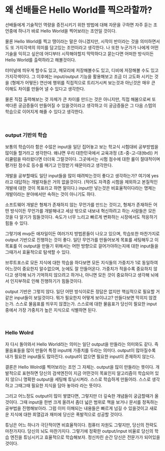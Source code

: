 # 왜 선배들은 Hello World를 찍으라할까?

선배들에게 기술적인 역량을 증진시키기 위한 방법에 대해 자문을 구하면 자주 듣는 조언중에 하나가 바로 Hello World을 찍어보라는 조언일 것이다.

물론 Hello World를 찍고 땡이라는 말은 아니겠지만, 시작이 반이라는 것을 의미하면서도 또 가지각색의 의미를 담고있는 조언이라고 생각한다. 나 또한 누군가가 나에게 어떤 기술을 익히고 싶은데 어디부터 시작해야할지 막막하다고 묻는다면 어떠한 방식이든 Hello World를 출력하라고 해볼것이다.

터미널에 띄우게 할수도 있고, 메모리에 저장해볼수도 있고, 디비에 저장해볼 수도 있고 가지각색이다. 그 이후에는 input/output 기능을 활용해보고 조금 더 고도화 시키는 것을 (형체가 어떻든) 연산에 행위를 직접적으로 트리거시켜 보는것과 아닌것은 매우 큰 이해도 차이를 만들어 낼 수 있다고 생각한다.

물론 직접 출력해보는 것 자체가 큰 차이를 만드는 것은 아니지만, 직접 해봄으로써 또 색다른 궁금증들이 만들어질 수 있을것이라고 생각하고 이 궁금증들은 그 다음 스텝의 학습으로 이어지게 해줄 수 있다고 생각한다.

<br>

### output 기반의 학습

보통의 학습이라 함은 수많은 input을 일단 집어놓고 보는 학교식 시험대비 공부방법을 많이들 할거라고 생각한다. 왜냐면 우리 대한민국에서 교육과정 (초-중-고-대(tbd)) 커리큘럼을 따라왔다면 더더욱 그럴것이다. 그곳에서는 시험 점수에 대한 룰이 절대적이며 평가된 점수로 등수를 매기고 인정받기 때문이라고 생각한다.

개발을 공부할때도 일단 input들을 많이 때려박는것이 좋다고 생각하는가? 여기에 yes라고 대답하는 개발자들은 거의 없을것이다. (적어도 자격증 시험을 제외하고 본질적인 개발에 대한 것이 목표라고 하면 말이다.) input만 넣는것은 비효율적이다라는 명제는 개발이라는 분야에서만 속하는 것이 아니기도 하다.

소프트웨어 개발은 형체가 존재하지 않는 무언가를 만드는 것이고, 형체가 존재하든 어떤 방식이든 무언가를 개발해내고 세상 밖으로 내보내 혁신하려고 하는 사람들은 모든 것을 다 알기가 힘들것이다. 속도가 너무 느리고 빠르게 변화하는 시장에서도 적응하기 힘들 수 있다.

그렇기에 mvp든 애자일이든 여러가지 방법론들이 나오고 있으며, 학습또한 마찬가지로 output 기반으로 진행하는 것이 좋다. 일단 무언가를 만들어보게 목표를 세팅해두고 이 목표를 이 output을 만들기 위해서는 어떤 방향으로 걸어가야하는지에 대한 input들을 그때가서 효율적으로 탐색할 수 있다.

브루트포스로 모든 지식에 대한 학습을 하다보면 모든 지식들의 가중치가 1로 동일하여 어느것이 중요한지 알수없으며, 눈에도 잘 안들어온다. 가중치가 적을수록 중요하지 않다고 생각해 뇌가 기억하지 않으려고 하거나, 아니면 모든 것이 중요하다고 생각해 뇌에서 인지부하로 인해 진행하기가 힘들것이다.

output 기반은 그렇지 않다. 일단 어떤 방식이로든 정답은 없지만 핵심적으로 필요할 거같은 input들이 보일것이다. 뭐가 필요한지 어떻게 보이냐고? 만들다보면 막히지 않겠는가. 스스로 물음표를 띄우지 않겠는가. 스스로에 대한 물음표가 당신이 필요한 input중에서 가장 가중치가 높은 지식으로 식별하면 된다.

<br>

### Hello Wolrd

자 다시 돌아와서 Hello World라는 의미는 일단 output을 만들라는 의미와도 같다. 즉 물음표들을 많이 만들어 특정 input에 가중치를 두라는 의미다. output이 많아질수록 내가 필요한 input들도 많아진다. output이 없으면 필요한 input이 존재하지 않는다.

결론은 Hello Wolrd를 찍어보라는 조언 그 자체는. output을 많이 만들라는 뜻이다. 개발적으로 표현하면 당신의 검색엔진이 지금 어떤것이 목표인지 알고리즘이 학습되어 있지 않으니 명확한 output을 세팅해 튜닝시켜라. 스스로 학습하게 만들어라. 스스로 생각하고 그때그때 필요한 지식을 담아 놓아라 라는 뜻이다.

그리고 어느정도 output이 많이 쌓였다면, 그렇지만 더 깊숙한 개념들이 궁금할때가 올것이다. 그때 input을 한번 크게 올려서 좀더 넓은 범위로 책을 보거나 문서를 정독하는 공부법을 진행해보아라. 그럼 이미 이해되는 내용들은 빠르게 넘길 수 있을것이고 새로운 지식에 대한 희열감과 재미에 당신은 폭발적으로 성공할 것이다.

튜닝은 어느 하나가 극단적이면 비효율적이다. 컴퓨터 자원도 그렇지만, 당신의 전략도 마찬가지다. 당신의 뇌도 마찬가지다. 그렇기에 정확한 output/input 비율로 당신의 학습 엔진을 튜닝시키고 효율적으로 학습해보자. 정신차린 순간 당신은 전문가가 되어있을 것이다.